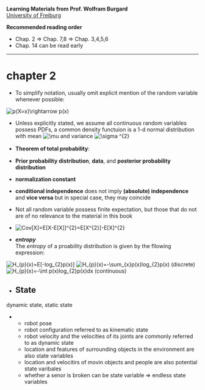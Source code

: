 **Learning Materials from Prof. Wolfram Burgard**  
[University of Freiburg](http://ais.informatik.uni-freiburg.de/teaching/ss18/robotics/)

**Recommended reading order**  
* Chap. 2 &rArr; Chap. 7,8 &rArr; Chap. 3,4,5,6  
* Chap. 14 can be read early
---------------------  
# chapter 2  

+ To simplify notation, usually omit explicit mention of the random variable whenever possible:  
<img src="https://latex.codecogs.com/svg.latex?p(X=x)\rightarrow&space;p(x)" title="p(X=x)\rightarrow p(x)" />  

+ Unless explicitly stated, we assume all continuous random variables possess PDFs, a common density functuion is a 1-d normal distribution with mean <img src="https://latex.codecogs.com/svg.latex?\inline&space;\mu" title="\mu" /> and variance <img src="https://latex.codecogs.com/svg.latex?\inline&space;\sigma&space;^{2}" title="\sigma ^{2}" />  

+ **Theorem of total probability**:　　

+ **Prior probability distribution**, **data**, and **posterior probability distribution**  

+ **normalization constant**  

+ **conditional independence** does not imply **(absolute) independence** and **vice versa** but in special case, they may coincide  

+ Not all random variable possess finite expectation, but those that do not are of no relevance to the material in this book  

+ <img src="https://latex.codecogs.com/svg.latex?\inline&space;Cov[X]=E[X-E[X]]^{2}=E[X^{2}]-E[X]^{2}" title="Cov[X]=E[X-E[X]]^{2}=E[X^{2}]-E[X]^{2}" />  

+ ***entropy***  
The *entropy* of a proability distribution is given by the fllowing expression:  
<img src="https://latex.codecogs.com/svg.latex?\inline&space;H_{p}(x)=E[-log_{2}p(x)]" title="H_{p}(x)=E[-log_{2}p(x)]" />  
<img src="https://latex.codecogs.com/svg.latex?\inline&space;H_{p}(x)=-\sum_{x}p(x)log_{2}p(x)" title="H_{p}(x)=-\sum_{x}p(x)log_{2}p(x)" /> 
(discrete)  
<img src="https://latex.codecogs.com/svg.latex?\inline&space;H_{p}(x)=-\int&space;p(x)log_{2}p(x)dx" title="H_{p}(x)=-\int p(x)log_{2}p(x)dx" />  (continuous)  

+ ## State  
dynamic state, static state  
+   + robot pose  
	+ robot configuration referred to as kinematic state  
	+ robot velocity and the velocities of its joints  are commonly referred to as dynamic state  
	+ location and features of surrounding objects in the environment are also state variables
	+ location and velocitirs of movin objects and people are also potential state varibales
	+ whether a senor is broken can be state variable &rArr; endless state variables



